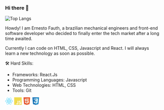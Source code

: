 ### Hi there 👋

![Top Langs](https://github-readme-stats.vercel.app/api/top-langs/?username=ernestofauth&layout=compact&theme=dracula)

Howdy! I am Ernesto Fauth, a brazilian mechanical engineers and front-end software developer who decided to finally enter the tech market after a long time awaited.

Currently I can code on HTML, CSS, Javascript and React. I will always learn a new technology as soon as possible.

🛠️ Hard Skills:

 - Frameworks: React.Js
 - Programming Languages: Javascript
 - Web Technologies: HTML, CSS
 - Tools: Git

<span>
  <img src="https://raw.githubusercontent.com/devicons/devicon/master/icons/react/react-original.svg" alt="react-original-icon" width=25px>
  <img src="https://raw.githubusercontent.com/devicons/devicon/master/icons/javascript/javascript-plain.svg" alt="javascript-original-icon" width=25px>
  <img src="https://raw.githubusercontent.com/devicons/devicon/master/icons/html5/html5-original.svg" alt="html5-original-icon" width=25px>
  <img src="https://raw.githubusercontent.com/devicons/devicon/master/icons/css3/css3-original.svg" alt="css-original-icon" width=25px>
</span>
